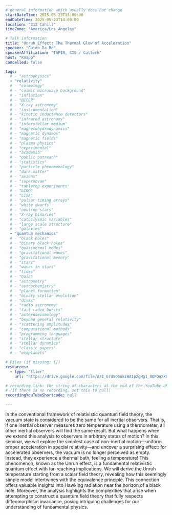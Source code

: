```yaml
---
# general information which usually does not change
startDateTime: 2025-05-23T13:00:00
endDateTime: 2025-05-23T14:00:00
location: "312 Cahill"
timeZone: "America/Los_Angeles"

# Talk information
title: "Unruh Effect: The Thermal Glow of Acceleration"
speaker: "Guido Da Re"
speakerAffiliation: "TAPIR, SXS / Caltech"
host: "Knapp"
cancelled: false

tags:
  # - "astrophysics"
  - "relativity"
  # - "cosmology"
  # - "cosmic microwave background"
  # - "inflation"
  # - "BICEP"
  # - "X-ray astronomy"
  # - "instrumentation"
  # - "kinetic inductance detectors"
  # - "infrared astronomy"
  # - "interstellar medium"
  # - "magnetohydrodynamics"
  # - "magnetic dynamos"
  # - "magnetic fields"
  # - "plasma physics"
  # - "experimental"
  # - "academia"
  # - "public outreach"
  # - "statistics"
  # - "particle phenomenology"
  # - "dark matter"
  # - "axions"
  # - "supernovae"
  # - "tabletop experiments"
  # - "LIGO"
  # - "LISA"
  # - "pulsar timing arrays"
  # - "white dwarfs"
  # - "neutron stars"
  # - "X-ray binaries"
  # - "cataclysmic variables"
  # - "large scale structure"
  # - "galaxies"
  - "quantum mechanics"
  # - "black holes"
  # - "binary black holes"
  # - "quasinormal modes"
  # - "gravitational waves"
  # - "gravitational memory"
  # - "stars"
  # - "waves in stars"
  # - "tides"
  # - "Gaia"
  # - "astrometry"
  # - "astrochemistry"
  # - "planet formation"
  # - "binary stellar evolution"
  # - "disks"
  # - "radio astronomy"
  # - "fast radio bursts"
  # - "asteroseismology"
  # - "beyond general relativity"
  # - "scattering amplitudes"
  # - "computational methods"
  # - "programming languages"
  # - "stellar structure"
  # - "stellar dynamics"
  # - "classic papers"
  # - "exoplanets"

# Files (if missing: [])
resources:
  - type: "flier"
    url: "https://drive.google.com/file/d/1_Grd5O6ukiWA1p2gHg1_8QPQqXXCf-gx/view?usp=drive_link"

# recording link: the string of characters at the end of the YouTube URL
# (if there is no recording, set this to null)
recordingYouTubeShortcode: null

---
```


In the conventional framework of relativistic quantum field theory, the vacuum state is considered to be the same for all inertial observers.
That is, if one inertial observer measures zero temperature using a thermometer, all other inertial observers will find the same result.
But what happens when we extend this analysis to observers in arbitrary states of motion?
In this seminar, we will explore the simplest case of non-inertial motion—uniform proper acceleration in special relativity—and uncover a surprising effect: for accelerated observers, the vacuum is no longer perceived as empty.
Instead, they experience a thermal bath, feeling a temperature! This phenomenon, known as the Unruh effect, is a fundamental relativistic quantum effect with far-reaching implications.
We will derive the Unruh temperature starting from a scalar field theory, revealing how this seemingly simple model intertwines with the equivalence principle.
This connection offers valuable insights into Hawking radiation near the horizon of a black hole.
Moreover, the analysis highlights the complexities that arise when attempting to construct a quantum field theory that fully respects diffeomorphism invariance, posing intriguing challenges for our understanding of fundamental physics.
